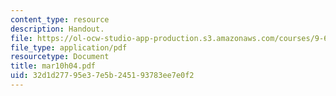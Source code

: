 ```yaml
---
content_type: resource
description: Handout.
file: https://ol-ocw-studio-app-production.s3.amazonaws.com/courses/9-65-cognitive-processes-spring-2004/32d1d27795e37e5b245193783ee7e0f2_mar10h04.pdf
file_type: application/pdf
resourcetype: Document
title: mar10h04.pdf
uid: 32d1d277-95e3-7e5b-2451-93783ee7e0f2
---
```

